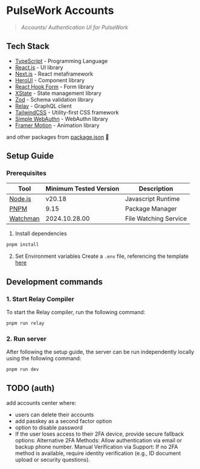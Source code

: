 # PulseWork Accounts
> *Accounts/ Authentication UI for PulseWork*

## Tech Stack
- [TypeScript](https://www.typescriptlang.org/) - Programming Language
- [React.js](https://react.dev) - UI library
- [Next.js](https://nextjs.org) - React metaframework
- [HeroUI](https://heroui.com/) - Component library
- [React Hook Form](https://react-hook-form.com/) - Form library
- [XState](https://xstate.js.org/) - State management library
- [Zod](https://zod.dev/) - Schema validation library
- [Relay](https://relay.dev/) - GraphQL client
- [TailwindCSS](https://tailwindcss.com/) - Utility-first CSS framework
- [Simple WebAuthn](https://simplewebauthn.dev/) - WebAuthn library
- [Framer Motion](https://motion.dev/) - Animation library

and other packages from [package.json](./package.json) 💖

## Setup Guide

### Prerequisites
| Tool                                                  | Minimum Tested Version | Description              |
|-------------------------------------------------------|------------------------|--------------------------|
| [Node.js](https://nodejs.org/en)                      | v20.18                 | Javascript Runtime       |
| [PNPM](https://pnpm.io/)                              | 9.15                   | Package Manager          |
| [Watchman](https://facebook.github.io/watchman/)      | 2024.10.28.00          | File Watching Service    |

1. Install dependencies
```bash
pnpm install
```

2. Set Environment variables
Create a `.env` file, referencing the template [here](./.env.example)

## Development commands

### 1. Start Relay Compiler
To start the Relay compiler, run the following command:
```bash
pnpm run relay
```

### 2. Run server
After following the setup guide, the server can be run independently locally using the following command:
```bash
pnpm run dev
```

## TODO (auth)

add accounts center
where:

- users can delete their accounts
- add passkey as a second factor option
- option to disable password
- If the user loses access to their 2FA device, provide secure fallback options:
    Alternative 2FA Methods: Allow authentication via email or backup phone number.
    Manual Verification via Support: If no 2FA method is available, require identity verification (e.g., ID document upload or security questions).